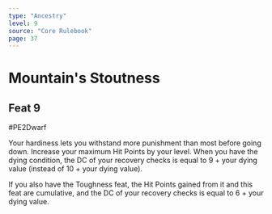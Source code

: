 ```yaml
---
type: "Ancestry"
level: 9
source: "Core Rulebook"
page: 37
---
```

# Mountain's Stoutness
## Feat 9
#PE2Dwarf

Your hardiness lets you withstand more punishment than most before going down. Increase your maximum Hit Points by your level. When you have the dying condition, the DC of your recovery checks is equal to 9 + your dying value (instead of 10 + your dying value).

If you also have the Toughness feat, the Hit Points gained from it and this feat are cumulative, and the DC of your recovery checks is equal to 6 + your dying value.